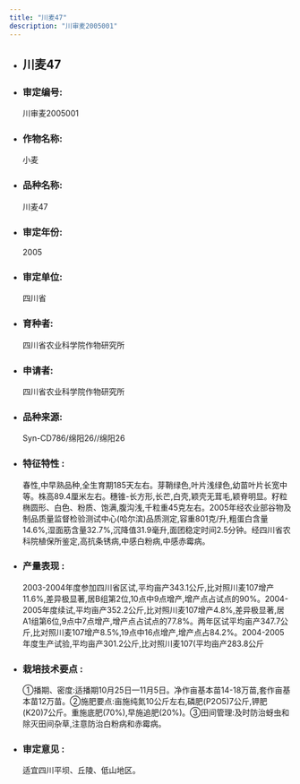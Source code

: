 ```yaml
---
title: "川麦47"
description: "川审麦2005001"
---
```

* ## 川麦47
* ###  审定编号:  
   川审麦2005001

*  ### 作物名称:  
   小麦

*   ###  品种名称: 
    川麦47

*   ### 审定年份: 
    2005

*   ### 审定单位:  
    四川省

*   ### 育种者:  
    四川省农业科学院作物研究所

*   ### 申请者:  
    四川省农业科学院作物研究所

*   ### 品种来源:  
    Syn-CD786/绵阳26//绵阳26

*   ### 特征特性 : 
    春性,中早熟品种,全生育期185天左右。芽鞘绿色,叶片浅绿色,幼苗叶片长宽中等。株高89.4厘米左右。穗锥-长方形,长芒,白壳,颖壳无茸毛,颖脊明显。籽粒椭圆形、白色、粉质、饱满,腹沟浅,千粒重45克左右。2005年经农业部谷物及制品质量监督检验测试中心(哈尔滨)品质测定,容重801克/升,粗蛋白含量14.6%,湿面筋含量32.7%,沉降值31.9毫升,面团稳定时间2.5分钟。经四川省农科院植保所鉴定,高抗条锈病,中感白粉病,中感赤霉病。

*   ### 产量表现 : 
    2003-2004年度参加四川省区试,平均亩产343.1公斤,比对照川麦107增产11.6%,差异极显著,居B组第2位,10点中9点增产,增产点占试点的90%。2004-2005年度续试,平均亩产352.2公斤,比对照川麦107增产4.8%,差异极显著,居A1组第6位,9点中7点增产,增产点占试点的77.8%。两年区试平均亩产347.7公斤,比对照川麦107增产8.5%,19点中16点增产,增产点占84.2%。2004-2005年度生产试验,平均亩产301.2公斤,比对照川麦107(平均亩产283.8公斤

*   ### 栽培技术要点 : 
    ①播期、密度:适播期10月25日—11月5日。净作亩基本苗14-18万苗,套作亩基本苗12万苗。②施肥要点:亩施纯氮10公斤左右,磷肥(P2O5)7公斤,钾肥(K20)7公斤。重施底肥(70%),早施追肥(20%)。③田间管理:及时防治蚜虫和除灭田间杂草,注意防治白粉病和赤霉病。

*   ### 审定意见 : 
    适宜四川平坝、丘陵、低山地区。
